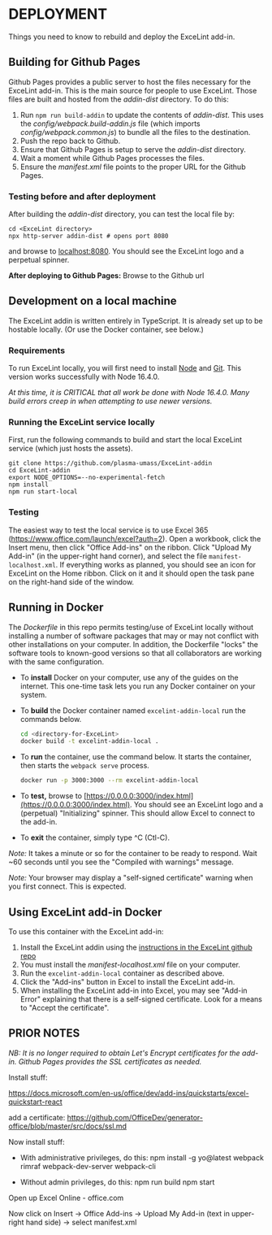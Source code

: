 # DEPLOYMENT

Things you need to know to rebuild and deploy the ExceLint add-in.

## Building for Github Pages

Github Pages provides a public server to host the files
necessary for the ExceLint add-in.
This is the main source for people to use ExceLint.
Those files are built and hosted from the _addin-dist_ directory.
To do this:

1. Run `npm run build-addin` to update the contents of _addin-dist_.
This uses the _config/webpack.build-addin.js_ file (which imports
_config/webpack.common.js_) to bundle all the files to the destination.
2. Push the repo back to Github.
2. Ensure that Github Pages is setup to serve the _addin-dist_ directory.
3. Wait a moment while Github Pages processes the files.
4. Ensure the _manifest.xml_ file points to the proper URL for the Github Pages.


### Testing before and after deployment

After building the _addin-dist_ directory, you can test the local file by:

```
cd <ExceLint directory>
npx http-server addin-dist # opens port 8080
```
 and browse to [localhost:8080](localhost:8080).
 You should see the ExceLint logo and a perpetual spinner.
 
 **After deploying to Github Pages:** Browse to the Github url

## Development on a local machine

The ExceLint addin is written entirely in TypeScript.
It is already set up to be hostable locally.
(Or use the Docker container, see below.)

### Requirements

To run ExceLint locally, you will first need to install [Node](https://nodejs.org/en/) and [Git](https://git-scm.com/downloads).
This version works successfully with Node 16.4.0.

_At this time, it is CRITICAL that all work be done with Node 16.4.0.
Many build errors creep in when attempting to use newer versions._

### Running the ExceLint service locally

First, run the following commands to build and start the local ExceLint service (which just hosts the assets).

```
git clone https://github.com/plasma-umass/ExceLint-addin
cd ExceLint-addin
export NODE_OPTIONS=--no-experimental-fetch
npm install
npm run start-local
```

### Testing

The easiest way to test the local service is to use Excel 365
(https://www.office.com/launch/excel?auth=2). Open a workbook, click
the Insert menu, then click "Office Add-ins" on the ribbon. Click
"Upload My Add-in" (in the upper-right hand corner), and select the
file `manifest-localhost.xml`. If everything works as planned, you should
see an icon for ExceLint on the Home ribbon. Click on it and it should open
the task pane on the right-hand side of the window.

## Running in Docker

The _Dockerfile_ in this repo permits testing/use of
ExceLint locally without installing a number of
software packages that may or may not conflict
with other installations on your computer.
In addition, the Dockerfile "locks" the software tools
to known-good versions so that all collaborators
are working with the same configuration.

- To **install** Docker on your computer, use any of the guides on the internet.
This one-time task lets you run any Docker container on your system.

- To **build** the Docker container named `excelint-addin-local`
run the commands below.

    ```bash
    cd <directory-for-ExceLint>
    docker build -t excelint-addin-local .
    ```

- To **run** the container, use the command below.
It starts the container, then starts the `webpack serve` process.

    ```bash
    docker run -p 3000:3000 --rm excelint-addin-local
    ```

- To **test,** browse to
[https://0.0.0.0:3000/index.html](https://0.0.0.0:3000/index.html).
You should see an ExceLint logo and a (perpetual) "Initializing" spinner.
This should allow Excel to connect to the add-in.

- To **exit** the container, simply type ^C (Ctl-C).

_Note:_ It takes a minute or so for the container to be ready to respond.
Wait ~60 seconds until you see the "Compiled with warnings" message.

_Note:_ Your browser may display a "self-signed certificate"
warning when you first connect. This is expected.

## Using ExceLint add-in Docker

To use this container with the ExceLint add-in:

1. Install the ExceLint addin using the
[instructions in the ExceLint github repo](https://github.com/ExceLint/ExceLint-addin#installation)
2. You must install the _manifest-localhost.xml_ file on your computer.
3. Run the `excelint-addin-local` container as described above.
4. Click the "Add-ins" button in Excel to install the ExceLint add-in.
5. When installing the ExceLint add-in into Excel, you may see
"Add-in Error" explaining that there is a self-signed certificate.
Look for a means to "Accept the certificate".


## PRIOR NOTES

_NB: It is no longer required to obtain Let's Encrypt certificates for
the add-in. Github Pages provides the SSL certificates as needed._

Install stuff:

https://docs.microsoft.com/en-us/office/dev/add-ins/quickstarts/excel-quickstart-react

add a certificate:
https://github.com/OfficeDev/generator-office/blob/master/src/docs/ssl.md

Now install stuff:

* With administrative privileges, do this:
npm install -g yo@latest webpack rimraf webpack-dev-server webpack-cli

* Without admin privileges, do this:
npm run build
npm start

Open up Excel Online - office.com

Now click on Insert -> Office Add-ins -> Upload My Add-in (text in upper-right hand side) -> select manifest.xml

